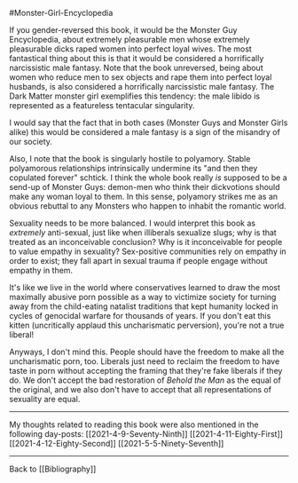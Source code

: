 #Monster-Girl-Encyclopedia

If you gender-reversed this book, it would be the Monster Guy Encyclopedia, about extremely pleasurable men whose extremely pleasurable dicks raped women into perfect loyal wives.  The most fantastical thing about this is that it would be considered a horrifically narcissistic male fantasy.  Note that the book unreversed, being about women who reduce men to sex objects and rape them into perfect loyal husbands, is also considered a horrifically narcissistic male fantasy.  The Dark Matter monster girl exemplifies this tendency: the male libido is represented as a featureless tentacular singularity.

I would say that the fact that in both cases (Monster Guys and Monster Girls alike) this would be considered a male fantasy is a sign of the misandry of our society.

Also, I note that the book is singularly hostile to polyamory.  Stable polyamorous relationships intrinsically undermine its "and then they copulated forever" schtick.  I think the whole book really *is* supposed to be a send-up of Monster Guys: demon-men who think their dickvotions should make any woman loyal to them.  In this sense, polyamory strikes me as an obvious rebuttal to any Monsters who happen to inhabit the romantic world.

Sexuality needs to be more balanced.  I would interpret this book as *extremely* anti-sexual, just like when illiberals sexualize slugs; why is that treated as an inconceivable conclusion?  Why is it inconceivable for people to value empathy in sexuality?  Sex-positive communities rely on empathy in order to exist; they fall apart in sexual trauma if people engage without empathy in them.

It's like we live in the world where conservatives learned to draw the most maximally abusive porn possible as a way to victimize society for turning away from the child-eating natalist traditions that kept humanity locked in cycles of genocidal warfare for thousands of years.  If you don't eat this kitten (uncritically applaud this uncharismatic perversion), you're not a true liberal!

Anyways, I don't mind this.  People should have the freedom to make all the uncharismatic porn, too.  Liberals just need to reclaim the freedom to have taste in porn without accepting the framing that they're fake liberals if they do.  We don't accept the bad restoration of *Behold the Man* as the equal of the original, and we also don't have to accept that all representations of sexuality are equal.

---
My thoughts related to reading this book were also mentioned in the following day-posts:
[[2021-4-9-Seventy-Ninth]]
[[2021-4-11-Eighty-First]]
[[2021-4-12-Eighty-Second]]
[[2021-5-5-Ninety-Seventh]]

---
Back to [[Bibliography]]